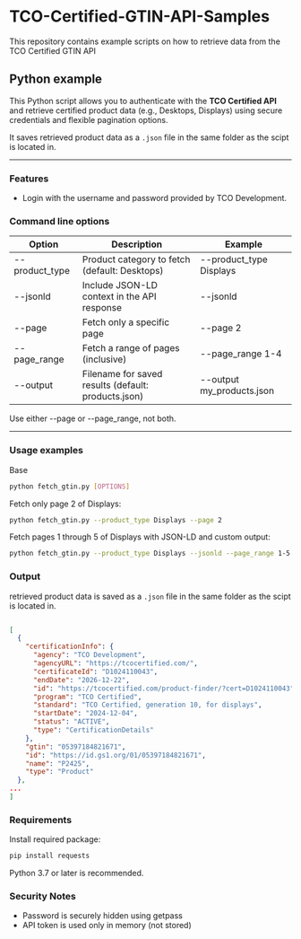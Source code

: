 # TCO-Certified-GTIN-API-Samples
This repository contains example scripts on how to retrieve data from the TCO Certified GTIN API 

## Python example

This Python script allows you to authenticate with the **TCO Certified API** and retrieve certified product data (e.g., Desktops, Displays) using secure credentials and flexible pagination options.

It saves retrieved product data as a `.json` file in the same folder as the scipt is located in. 

---
### Features

- Login with the username and password provided by TCO Development.
 
### Command line options

| Option	        |Description	                                        |Example                     |
|-----------------|-----------------------------------------------------|----------------------------|
| --product_type	| Product category to fetch (default: Desktops)       	| --product_type Displays    |
| --jsonld	      | Include JSON-LD context in the API response	        | --jsonld                   |
| --page	        | Fetch only a specific page	                         | --page 2                   |
| --page_range	  | Fetch a range of pages (inclusive)	                 | --page_range 1-4           |
| --output	      | Filename for saved results (default: products.json)	| --output my_products.json  |


Use either --page or --page_range, not both.

---
### Usage examples

Base
```bash
python fetch_gtin.py [OPTIONS]
```

Fetch only page 2 of Displays:
```bash
python fetch_gtin.py --product_type Displays --page 2
```

Fetch pages 1 through 5 of Displays with JSON-LD and custom output:
```bash
python fetch_gtin.py --product_type Displays --jsonld --page_range 1-5 --output displays.json
```
### Output
retrieved product data is saved as a `.json` file in the same folder as the scipt is located in. 

```json

[
  {
    "certificationInfo": {
      "agency": "TCO Development",
      "agencyURL": "https://tcocertified.com/",
      "certificateId": "D1024110043",
      "endDate": "2026-12-22",
      "id": "https://tcocertified.com/product-finder/?cert=D1024110043",
      "program": "TCO Certified",
      "standard": "TCO Certified, generation 10, for displays",
      "startDate": "2024-12-04",
      "status": "ACTIVE",
      "type": "CertificationDetails"
    },
    "gtin": "05397184821671",
    "id": "https://id.gs1.org/01/05397184821671",
    "name": "P2425",
    "type": "Product"
  },
...
]


```
### Requirements

Install required package:
```bash
pip install requests
```
Python 3.7 or later is recommended.

### Security Notes

* Password is securely hidden using getpass
* API token is used only in memory (not stored)


